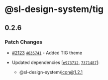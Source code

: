 # @sl-design-system/tig

## 0.2.6

### Patch Changes

- [#2123](https://github.com/sl-design-system/components/pull/2123) [`4635741`](https://github.com/sl-design-system/components/commit/46357419216b68b32a476ac5f60c2fe762ae7b42) - Added TIG theme

- Updated dependencies [[`e973712`](https://github.com/sl-design-system/components/commit/e973712439e562714aa0dfe427f88288a8ab78eb), [`7371487`](https://github.com/sl-design-system/components/commit/7371487bd75cfceca454c243d199c572378d726f)]:
  - @sl-design-system/icon@1.2.1
